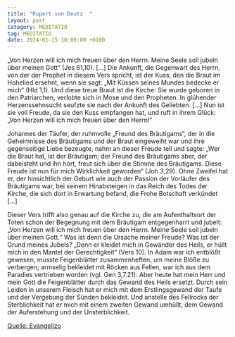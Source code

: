 ```yaml
---
title: "Rupert von Deutz  "
layout: post
category: MEDITATIO
tag: MEDITATIO
date: 2024-01-15 10:00:00 +0100
---
```

„Von Herzen will ich mich freuen über den Herrn. Meine Seele soll jubeln über meinen Gott“ (Jes 61,10). […] Die Ankunft, die Gegenwart des Herrn, von der der Prophet in diesem Vers spricht, ist der Kuss, den die Braut im Hohelied ersehnt, wenn sie sagt: „Mit Küssen seines Mundes bedecke er mich“ (Hld 1,1).<!--more--> Und diese treue Braut ist die Kirche: Sie wurde geboren in den Patriarchen, verlobte sich in Mose und den Propheten. In glühender Herzenssehnsucht seufzte sie nach der Ankunft des Geliebten. […] Nun ist sie voll Freude, da sie den Kuss empfangen hat, und ruft in ihrem Glück: „Von Herzen will ich mich freuen über den Herrn!“

Johannes der Täufer, der ruhmvolle „Freund des Bräutigams“, der in die Geheimnisse des Bräutigams und der Braut eingeweiht war und ihre gegenseitige Liebe bezeugte, nahm an dieser Freude teil und sagte: „Wer die Braut hat, ist der Bräutigam; der Freund des Bräutigams aber, der dabeisteht und ihn hört, freut sich über die Stimme des Bräutigams. Diese Freude ist nun für mich Wirklichkeit geworden“ (Joh 3,29). Ohne Zweifel hat er, der hinsichtlich der Geburt wie auch der Passion der Vorläufer des Bräutigams war, bei seinem Hinabsteigen in das Reich des Todes der Kirche, die sich dort in Erwartung befand, die Frohe Botschaft verkündet […]

Dieser Vers trifft also genau auf die Kirche zu, die am Aufenthaltsort der Toten schon der Begegnung mit dem Bräutigam entgegenharrt und jubelt: „Von Herzen will ich mich freuen über den Herrn. Meine Seele soll jubeln über meinen Gott.“ Was ist denn die Ursache meiner Freude? Was ist der Grund meines Jubels? „Denn er kleidet mich in Gewänder des Heils, er hüllt mich in den Mantel der Gerechtigkeit“ (Vers 10). In Adam war ich entblößt gewesen, musste Feigenblätter zusammenheften, um meine Blöße zu verbergen; armselig bekleidet mit Röcken aus Fellen, war ich aus dem Paradies vertrieben worden (vgl. Gen 3,7.21). Aber heute hat mein Herr und mein Gott die Feigenblätter durch das Gewand des Heils ersetzt. Durch sein Leiden in unserem Fleisch hat er mich mit dem Erstlingsgewand der Taufe und der Vergebung der Sünden bekleidet. Und anstelle des Fellrocks der Sterblichkeit hat er mich mit einem zweiten Gewand umhüllt, dem Gewand der Auferstehung und der Unsterblichkeit.


[Quelle: Evangelizo](https://evangeliumtagfuertag.org/DE/gospel)